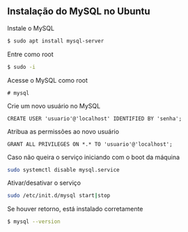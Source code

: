 ## Instalação do MySQL no Ubuntu

Instale o MySQL
```bash
$ sudo apt install mysql-server
```

Entre como root
```bash
$ sudo -i
```

Acesse o MySQL como root
```root
# mysql
```

Crie um novo usuário no MySQL
```mysql
CREATE USER 'usuario'@'localhost' IDENTIFIED BY 'senha';
```

Atribua as permissões ao novo usuário
```mysql
GRANT ALL PRIVILEGES ON *.* TO 'usuario'@'localhost';
```

Caso não queira o serviço iniciando com o boot da máquina
```bash
sudo systemctl disable mysql.service
```

Ativar/desativar o serviço
```bash
sudo /etc/init.d/mysql start|stop
```

Se houver retorno, está instalado corretamente
```bash
$ mysql --version
```
